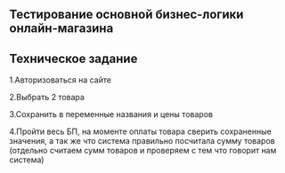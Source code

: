## Тестирование основной бизнес-логики онлайн-магазина
## Техническое задание

1.Авторизоваться на сайте 

2.Выбрать 2 товара 

3.Сохранить в переменные названия и цены товаров

4.Пройти весь БП, на моменте оплаты товара сверить сохраненные значения, а так же что система правильно посчитала сумму товаров (отдельно считаем сумм товаров и проверяем с тем что говорит нам система)

# 

